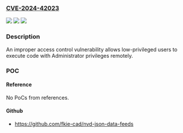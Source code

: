 ### [CVE-2024-42023](https://cve.mitre.org/cgi-bin/cvename.cgi?name=CVE-2024-42023)
![](https://img.shields.io/static/v1?label=Product&message=One&color=blue)
![](https://img.shields.io/static/v1?label=Version&message=12.1%3C%3D%2012.1%20&color=brighgreen)
![](https://img.shields.io/static/v1?label=Vulnerability&message=n%2Fa&color=brighgreen)

### Description

An improper access control vulnerability allows low-privileged users to execute code with Administrator privileges remotely.

### POC

#### Reference
No PoCs from references.

#### Github
- https://github.com/fkie-cad/nvd-json-data-feeds

